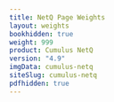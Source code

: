 ```yaml
---
title: NetQ Page Weights
layout: weights
bookhidden: true
weight: 999
product: Cumulus NetQ
version: "4.9"
imgData: cumulus-netq
siteSlug: cumulus-netq
pdfhidden: true
---
```


